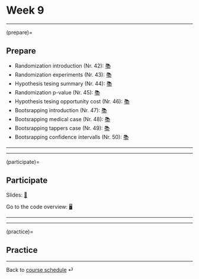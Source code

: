 # Week 9



---

(prepare)=
## Prepare
- Randomization introduction (Nr. 42): [📚](https://openintro-ims.netlify.app/foundations-randomization.html)
- Randomization experiments (Nr. 43): [📚](https://openintro-ims.netlify.app/foundations-randomization.html#caseStudySexDiscrimination)
- Hypothesis tesing summary (Nr. 44): [📚](https://openintro-ims.netlify.app/foundations-randomization.html#chp11-review)
- Randomization p-value (Nr. 45): [📚](https://openintro-ims.netlify.app/foundations-randomization.html#p-value-and-statistical-significance)
- Hypothesis tesing opportunity cost  (Nr. 46): [📚](https://openintro-ims.netlify.app/foundations-randomization.html#caseStudyOpportunityCost)
- Bootsrapping introduction (Nr. 47): [📚](https://openintro-ims.netlify.app/foundations-bootstrapping.html)
- Bootsrapping medical case (Nr. 48): [📚](https://openintro-ims.netlify.app/foundations-bootstrapping.html#case-study-med-consult)
- Bootsrapping tappers case (Nr. 49): [📚](https://openintro-ims.netlify.app/foundations-bootstrapping.html#tapperscasestudy)
- Bootsrapping confidence intervalls (Nr. 50): [📚](https://openintro-ims.netlify.app/foundations-bootstrapping.html#ConfidenceIntervals)

---

---


(participate)=
## Participate


Slides: [📑](https://drive.google.com/file/d/1127zcHToTjJQ82zkZIGYnk9nW_fp-2w7/view?usp=sharing)


Go to the code overview: [🖥](../docs/code-overview.md)



---

---


(practice)=
## Practice




---

Back to [course schedule](../docs/course-schedule.md) ⏎
